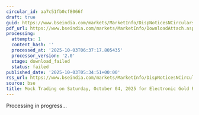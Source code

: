 ```yaml
---
circular_id: aa7c51fb0cf8066f
draft: true
guid: https://www.bseindia.com/markets/MarketInfo/DispNoticesNCirculars.aspx?Noticeid={67B4135D-C5DE-4192-9303-1CB6DCACB0DE}&noticeno=20251003-3&dt=10/03/2025&icount=3&totcount=7&flag=0
pdf_url: https://www.bseindia.com/markets/MarketInfo/DownloadAttach.aspx?id=20251003-3&attachedId=
processing:
  attempts: 1
  content_hash: ''
  processed_at: '2025-10-03T06:37:17.805435'
  processor_version: '2.0'
  stage: download_failed
  status: failed
published_date: '2025-10-03T05:34:51+00:00'
rss_url: https://www.bseindia.com/markets/MarketInfo/DispNoticesNCirculars.aspx?Noticeid={67B4135D-C5DE-4192-9303-1CB6DCACB0DE}&noticeno=20251003-3&dt=10/03/2025&icount=3&totcount=7&flag=0
source: bse
title: Mock Trading on Saturday, October 04, 2025 for Electronic Gold Receipts segment
---
```


Processing in progress...